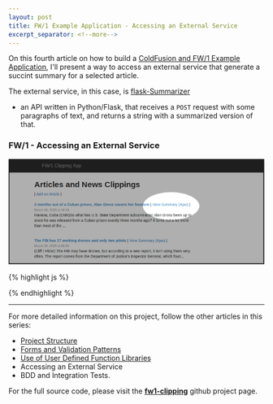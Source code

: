 ```yaml
---
layout: post
title: FW/1 Example Application - Accessing an External Service
excerpt_separator: <!--more-->
---
```


On this fourth article on how to build a
[ColdFusion and FW/1 Example Application](https://dezoito.github.io/2015/03/26/fw1-example-app-released/),
I'll present a way to access an external service that generate a succint summary
for a selected article.

The external service, in this case, is [flask-Summarizer](https://github.com/dezoito/flask-Summarizer)
- an API written in Python/Flask, that receives a `POST` request with some
paragraphs of text, and returns a string with a summarized version of that.

### FW/1 - Accessing an External Service

![](https://github.com/dezoito/dezoito.github.io/blob/master/public/images/view_summary.png?raw=true)

{% highlight js %}

{% endhighlight %}



 ----


For more detailed information on this project, follow the other articles in this series:

 - [Project Structure](/2015/03/29/fw1-example-app-project-structure/)
 - [Forms and Validation Patterns](/2015/03/30/fw1-example-app-forms_validation/)
 - [Use of User Defined Function Libraries](/2015/04/06/fw1-example-user-defined-function-libraries/)
 - Accessing an External Service
 - BDD and Integration Tests.

For the full source code, please visit the **[fw1-clipping](https://github.com/dezoito/fw1-clipping)**
github project page.


